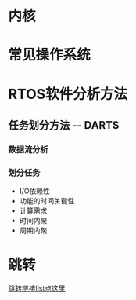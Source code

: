 # 内核


# 常见操作系统
 


# RTOS软件分析方法


## 任务划分方法 -- DARTS

### 数据流分析

### 划分任务

- I/O依赖性
- 功能的时间关键性
- 计算需求
- 时间内聚
- 周期内聚

# 跳转
[跳转链接list点这里](../README.md)









